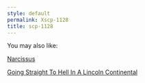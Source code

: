 ```yaml
---
style: default
permalink: Xscp-1128
title: scp-1128
---
```

You may also like:

[Narcissus](http://scp-wiki.net/narcissus)

[Going Straight To Hell In A Lincoln Continental](http://scp-wiki.net/going-straight-to-hell-in-a-lincoln-continental)
